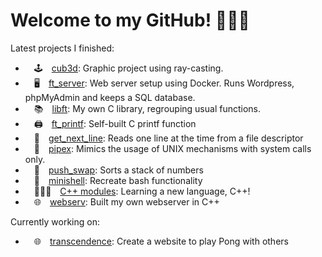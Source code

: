 # Welcome to my GitHub! 🙋🏼‍♀️

Latest projects I finished:
-  🕹 [cub3d](https://github.com/mariadaan/cub3d): Graphic project using ray-casting.
-  🖥 [ft_server](https://github.com/mariadaan/ft_server): Web server setup using Docker. Runs Wordpress, phpMyAdmin and keeps a SQL database.
-  📚 [libft](https://github.com/mariadaan/libft): My own C library, regrouping usual functions.
-  🖨 [ft_printf](https://github.com/mariadaan/ft_printf): Self-built C printf function
-  📄 [get_next_line](https://github.com/mariadaan/get_next_line): Reads one line at the time from a file descriptor
-  🍴 [pipex](https://github.com/mariadaan/pipex): Mimics the usage of UNIX mechanisms with system calls only.
-  🔢 [push_swap](https://github.com/mariadaan/push_swap): Sorts a stack of numbers
-  🐚 [minishell](https://github.com/mariadaan/mini-shell): Recreate bash functionality
-  👩🏼‍💻 [C++ modules](https://github.com/mariadaan/CPP_modules): Learning a new language, C++!
-  🌐 [webserv](https://github.com/mariadaan/webserv): Built my own webserver in C++

Currently working on:
-  🌐 [transcendence](https://github.com/mariadaan/Transcendence): Create a website to play Pong with others

<!-- <p>&nbsp;<img align="center" src="https://github-readme-stats.vercel.app/api?username=mariadaan&show_icons=true&locale=en" alt="mariadaan" /></p> -->
